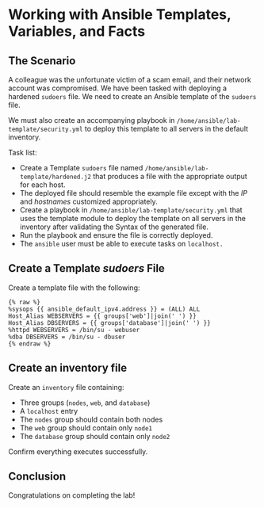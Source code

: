 # Working with Ansible Templates, Variables, and Facts

## The Scenario

A colleague was the unfortunate victim of a scam email, and their network account was compromised. We have been tasked with deploying a hardened `sudoers` file. We need to create an Ansible template of the `sudoers` file.

We must also create an accompanying playbook in `/home/ansible/lab-template/security.yml` to deploy this template to all servers in the default inventory.



Task list:

* Create a Template `sudoers` file named `/home/ansible/lab-template/hardened.j2` that produces a file with the appropriate output for each host.
* The deployed file should resemble the example file except with the *IP* and *hostnames* customized appropriately.
* Create a playbook in `/home/ansible/lab-template/security.yml` that uses the template module to deploy the template on all servers in the inventory after validating the Syntax of the generated file.
* Run the playbook and ensure the file is correctly deployed.
* The `ansible` user must be able to execute tasks on `localhost.`



## Create a Template *sudoers* File

Create a template file with the following:

```
{% raw %}
%sysops {{ ansible_default_ipv4.address }} = (ALL) ALL
Host_Alias WEBSERVERS = {{ groups['web']|join(' ') }}
Host_Alias DBSERVERS = {{ groups['database']|join(' ') }}
%httpd WEBSERVERS = /bin/su - webuser
%dba DBSERVERS = /bin/su - dbuser
{% endraw %}
```



## Create an inventory file

Create an `inventory` file containing: 

* Three groups (`nodes`, `web`, and `database`)
* A `localhost` entry
* The `nodes` group should contain both nodes
* The `web` group should contain only `node1`
* The `database` group should contain only `node2`



Confirm everything executes successfully. 



## Conclusion

Congratulations on completing the lab!
